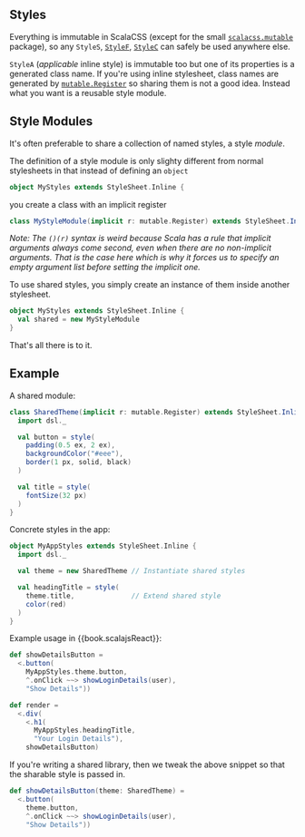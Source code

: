 ## Styles

Everything is immutable in ScalaCSS
(except for the small [`scalacss.mutable`](https://github.com/japgolly/scalacss/blob/master/core/src/main/scala/scalacss/mutable/)
package),
so any `StyleS`,
[`StyleF`](stylef.md),
[`StyleC`](nested.md)
can safely be used anywhere else.

`StyleA` (_applicable_ inline style) is immutable too but one of its properties
is a generated class name. If you're using inline stylesheet, class names are
generated by [`mutable.Register`](https://github.com/japgolly/scalacss/blob/master/core/src/main/scala/scalacss/mutable/Register.scala)
so sharing them is not a good idea. Instead what you want is a reusable style module.

## Style Modules

It's often preferable to share a collection of named styles, a style _module_.

The definition of a style module is only slighty different from normal stylesheets
in that instead of defining an `object`
```scala
object MyStyles extends StyleSheet.Inline {
```
you create a class with an implicit register
```scala
class MyStyleModule(implicit r: mutable.Register) extends StyleSheet.Inline()(r) {
```

_Note: The `()(r)` syntax is weird because Scala has a rule that implicit arguments
always come second, even when there are no non-implicit arguments. That is the case
here which is why it forces us to specify an empty argument list before setting the
implicit one._

To use shared styles, you simply create an instance of them inside another stylesheet.

```scala
object MyStyles extends StyleSheet.Inline {
  val shared = new MyStyleModule
}
```

That's all there is to it.



## Example

A shared module:
```scala
class SharedTheme(implicit r: mutable.Register) extends StyleSheet.Inline()(r) {
  import dsl._

  val button = style(
    padding(0.5 ex, 2 ex),
    backgroundColor("#eee"),
    border(1 px, solid, black)
  )

  val title = style(
    fontSize(32 px)
  )
}
```

Concrete styles in the app:
```scala
object MyAppStyles extends StyleSheet.Inline {
  import dsl._

  val theme = new SharedTheme // Instantiate shared styles

  val headingTitle = style(
    theme.title,              // Extend shared style
    color(red)
  )
}
```

Example usage in {{book.scalajsReact}}:
```scala
def showDetailsButton =
  <.button(
    MyAppStyles.theme.button,
    ^.onClick ~~> showLoginDetails(user),
    "Show Details"))

def render =
  <.div(
    <.h1(
      MyAppStyles.headingTitle,
      "Your Login Details"),
    showDetailsButton)
```

If you're writing a shared library, then we tweak the above snippet so that
the sharable style is passed in.
```scala
def showDetailsButton(theme: SharedTheme) =
  <.button(
    theme.button,
    ^.onClick ~~> showLoginDetails(user),
    "Show Details"))
```
